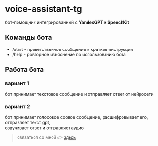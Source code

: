 # voice-assistant-tg
бот-помощник интегрированный с **YandexGPT и SpeechKit**
## Команды бота
- /start - приветственное сообщение и краткие инструкции
- /help - ровторное изъяснение по использованию бота
## Работа бота
### вариант 1
бот принимает текстовое сообщение и отправляет ответ от нейросети
### вариант 2
бот принимает голосовое соовое сообщение, расшифровывает его, отправляет текст gpt, \
озвучивает ответ и отправляет аудио

> связаться со мной 👉 [здесь](https://t.me/OLEROFREND)
